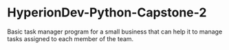 # HyperionDev-Python-Capstone-2
Basic task manager program for a small business that can
help it to manage tasks assigned to each member of the team. 
